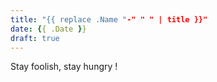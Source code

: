 ```yaml
---
title: "{{ replace .Name "-" " " | title }}"
date: {{ .Date }}
draft: true
---
```


Stay foolish, stay hungry !